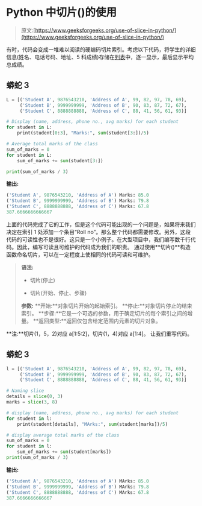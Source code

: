 # Python 中切片()的使用

> 原文:[https://www.geeksforgeeks.org/use-of-slice-in-python/](https://www.geeksforgeeks.org/use-of-slice-in-python/)

有时，代码会变成一堆难以阅读的硬编码切片索引。考虑以下代码，将学生的详细信息(姓名、电话号码、地址、5 科成绩)存储在[列表](https://www.geeksforgeeks.org/python-list/)中，逐一显示，最后显示平均总成绩。

## 蟒蛇 3

```py
L = [('Student A', 9876543210, 'Address of A', 99, 82, 97, 78, 69),
     ('Student B', 9999999999, 'Address of B', 90, 83, 87, 72, 67),
     ('Student C', 8888888888, 'Address of C', 88, 41, 56, 61, 93)]

# Display (name, address, phone no., avg marks) for each student
for student in L:
    print(student[0:3], "Marks:", sum(student[3:])/5)

# Average total marks of the class
sum_of_marks = 0
for student in L:
    sum_of_marks += sum(student[3:])

print(sum_of_marks / 3)
```

**输出:**

```py
('Student A', 9876543210, 'Address of A') Marks: 85.0
('Student B', 9999999999, 'Address of B') Marks: 79.8
('Student C', 8888888888, 'Address of C') Marks: 67.8
387.6666666666667
```

上面的代码完成了它的工作，但是这个代码可能出现的一个问题是，如果将来我们决定在索引 1 处添加一个条目“Roll no”。那么整个代码都需要修改。另外，这段代码的可读性也不是很好。这只是一个小例子。在大型项目中，我们编写数千行代码。因此，编写可读且可维护的代码成为我们的职责。
通过使用**切片()**构造函数命名切片，可以在一定程度上使相同的代码可读和可维护。

> **语法:**
> 
> *   切片(停止)
>     
> *   切片(开始、停止、步骤)
>     
> 
> **参数:**
> **开始:**对象切片开始的起始索引。
> **停止:**对象切片停止的结束索引。
> **步骤:**它是一个可选的参数，用于确定切片的每个索引之间的增量。
> **返回类型:**返回仅包含给定范围内元素的切片对象。

**注:**切片(1，5，2)对应 a[1:5:2]，切片(1，4)对应 a[1:4]。
让我们重写代码。

## 蟒蛇 3

```py
l = [('Student A', 9876543210, 'Address of A', 99, 82, 97, 78, 69),
     ('Student B', 9999999999, 'Address of B', 90, 83, 87, 72, 67),
     ('Student C', 8888888888, 'Address of C', 88, 41, 56, 61, 93)]

# Naming slice
details = slice(0, 3)
marks = slice(3, 8)

# display (name, address, phone no., avg marks) for each student
for student in l:
    print(student[details], "MArks:", sum(student[marks])/5)

# display average total marks of the class
sum_of_marks = 0
for student in l:
    sum_of_marks += sum(student[marks])
print(sum_of_marks / 3)
```

**输出:**

```py
('Student A', 9876543210, 'Address of A') MArks: 85.0
('Student B', 9999999999, 'Address of B') MArks: 79.8
('Student C', 8888888888, 'Address of C') MArks: 67.8
387.6666666666667
```
